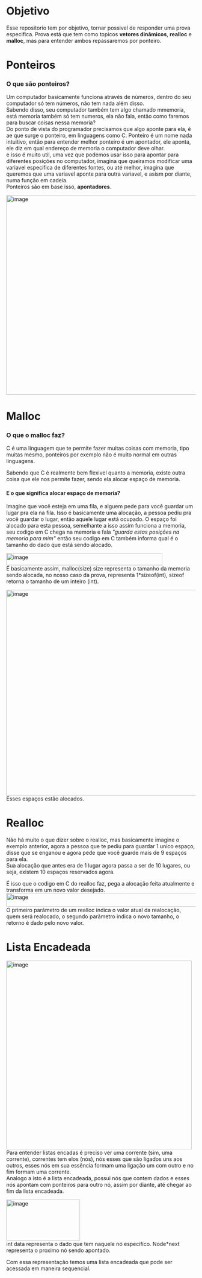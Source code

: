 # Objetivo
Esse repositorio tem por objetivo, tornar possivel de responder uma prova especifica.
Prova está que tem como topicos **vetores dinâmicos**, **realloc** e **malloc**, mas para entender ambos repassaremos por ponteiro.

# Ponteiros
### O que são ponteiros?<br>
Um computador basicamente funciona através de números, dentro do seu computador só tem números, não tem nada além disso.<br>
Sabendo disso, seu computador também tem algo chamado mmemoria, está memoria também só tem numeros, ela não fala, então como faremos para buscar coisas nessa memoria?<br>
Do ponto de vista do programador precisamos que algo aponte para ela, é ae que surge o ponteiro, em linguagens como C. Ponteiro é um nome nada intuitivo, então para entender melhor ponteiro é um apontador, ele aponta, ele diz em qual endereço de memoria o computador deve olhar.<br>
e isso é muito util, uma vez que podemos usar isso para apontar para diferentes posições no computador, imagina que queiramos modificar uma variavel especifica de diferentes fontes, ou até melhor, imagina que queremos que uma variavel aponte para outra variavel, e asism por diante, numa função em cadeia.<br>
Ponteiros são em base isso, **apontadores**.

<img width="940" height="529" alt="image" src="https://github.com/user-attachments/assets/d9e2ff94-3069-4f0e-bf47-05c5deae8cea" />

# Malloc
### O que o malloc faz?

C é uma linguagem que te permite fazer muitas coisas com memoria, tipo muitas mesmo, ponteiros por exemplo não é muito normal em outras linguagens.

Sabendo que C é realmente bem flexivel quanto a memoria, existe outra coisa que ele nos permite fazer, sendo ela alocar espaço de memoria.
#### E o que significa alocar espaço de memoria?
Imagine que você esteja em uma fila, e alguem pede para você guardar um lugar pra ela na fila. Isso é basicamente uma alocação, a pessoa pediu pra você guardar o lugar, então aquele lugar está ocupado.
O espaço foi alocado para esta pessoa, semelhante a isso assim funciona a memoria, seu codigo em C chega na memoria e fala *"guarda estas posições na memoria para mim"* então seu codigo em C também informa qual é o tamanho do dado que está sendo alocado.

<img width="415" height="32" alt="image" src="https://github.com/user-attachments/assets/367cf7b2-6913-482c-bb20-950894bc8b8f" /><br>
É basicamente assim, malloc(size) size representa o tamanho da memoria sendo alocada, no nosso caso da prova, representa 1*sizeof(int), sizeof retorna o tamanho de um inteiro (int).

<img width="984" height="545" alt="image" src="https://github.com/user-attachments/assets/9ba8cc2b-0141-48b0-9202-dda1052108ee" /><br>
Esses espaços estão alocados.<br>

# Realloc
Não há muito o que dizer sobre o realloc, mas basicamente imagine o exemplo anterior, agora a pessoa que te pediu para guardar 1 unico espaço, disse que se enganou e agora pede que você guarde mais de 9 espaços para ela.<br>
Sua alocação que antes era de 1 lugar agora passa a ser de 10 lugares, ou seja, existem 10 espaços reservados agora.

É isso que o codigo em C do realloc faz, pega a alocação feita atualmente e transforma em um novo valor desejado.<br>
<img width="531" height="36" alt="image" src="https://github.com/user-attachments/assets/cb1d59f3-d126-42c8-815b-48cca0104354" /><br>
O primeiro parâmetro de um realloc indica o valor atual da realocação, quem será realocado, o segundo parâmetro indica o novo tamanho, o retorno é dado pelo novo valor. <br>

# Lista Encadeada
<img width="493" height="500" alt="image" src="https://github.com/user-attachments/assets/08efac54-e593-4b95-b12e-0f86c8bf4cc0" />
Para entender listas encadas é preciso ver uma corrente (sim, uma corrente), correntes tem elos (nós), nós esses que são ligados uns aos outros, esses nós em sua essência formam uma ligação um com outro e no fim formam uma corrente.<br>
Analogo a isto é a lista encadeada, possui nós que contem dados e esses nós apontam com ponteiros para outro nó, assim por diante, até chegar ao fim da lista encadeada.

<img width="196" height="109" alt="image" src="https://github.com/user-attachments/assets/1a1e7251-bfc6-4a1c-a326-9bc533683ff1" /> <br>
int data representa o dado que tem naquele nó especifico. Node*next representa o proximo nó sendo apontado.

Com essa representação temos uma lista encadeada que pode ser acessada em maneira sequencial.

